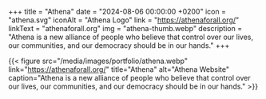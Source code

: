 +++
title = "Athena"
date = "2024-08-06 00:00:00 +0200"
icon = "athena.svg"
iconAlt = "Athena Logo"
link = "https://athenaforall.org/"
linkText = "athenaforall.org"
img = "athena-thumb.webp"
description = "Athena is a new alliance of people who believe that control over our lives, our communities, and our democracy should be in our hands."
+++

{{< figure src="/media/images/portfolio/athena.webp" link="https://athenaforall.org/" title="Athena" alt="Athena Website" caption="Athena is a new alliance of people who believe that control over our lives, our communities, and our democracy should be in our hands." >}}
